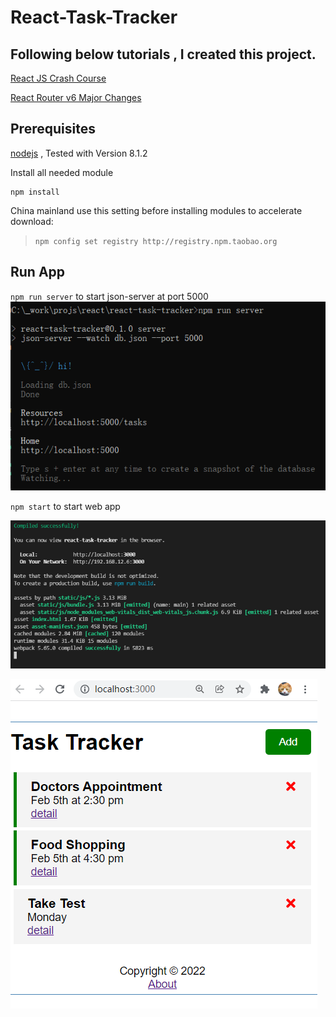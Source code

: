 # React-Task-Tracker

## Following below tutorials , I created this project.
[React JS Crash Course](https://www.youtube.com/watch?v=w7ejDZ8SWv8)

[React Router v6 Major Changes](https://www.youtube.com/watch?v=k2Zk5cbiZhg)

## Prerequisites
[nodejs](https://nodejs.org) , Tested with Version 8.1.2

Install all needed module
```
npm install
```

China mainland use this setting before installing modules to accelerate download:
> `npm config set registry http://registry.npm.taobao.org`

## Run App
`npm run server` to start json-server at port 5000
![npm run server](./readme-files/npm-run-server.png)

`npm start` to start web app

![npm start, console](./readme-files/rpm-start-01.png)

![npm start, browser](./readme-files/rpm-start-02.png)